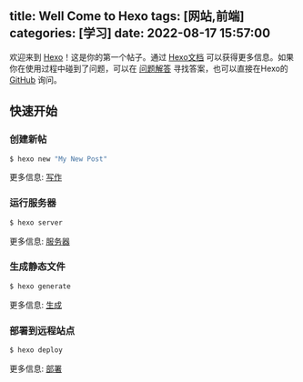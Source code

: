 title: Well Come to Hexo
tags: [网站,前端]
categories: [学习]
date: 2022-08-17 15:57:00
---
欢迎来到 [Hexo](https://hexo.io/zh-cn/)！这是你的第一个帖子。通过 [Hexo文档](https://hexo.io/zh-cn/docs/) 可以获得更多信息。如果你在使用过程中碰到了问题，可以在 [问题解答](https://hexo.io/zh-cn/docs/troubleshooting.html) 寻找答案，也可以直接在Hexo的 [GitHub](https://github.com/hexojs/hexo/issues) 询问。

<!--more-->

## 快速开始

### 创建新帖

``` bash
$ hexo new "My New Post"
```

更多信息: [写作](https://hexo.io/zh-cn/docs/writing.html)

### 运行服务器

``` bash
$ hexo server
```

更多信息: [服务器](https://hexo.io/zh-cn/docs/server.html)

### 生成静态文件

``` bash
$ hexo generate
```

更多信息: [生成](https://hexo.io/zh-cn/docs/generating.html)

### 部署到远程站点

``` bash
$ hexo deploy
```

更多信息: [部署](https://hexo.io/zh-cn/docs/one-command-deployment.html)
